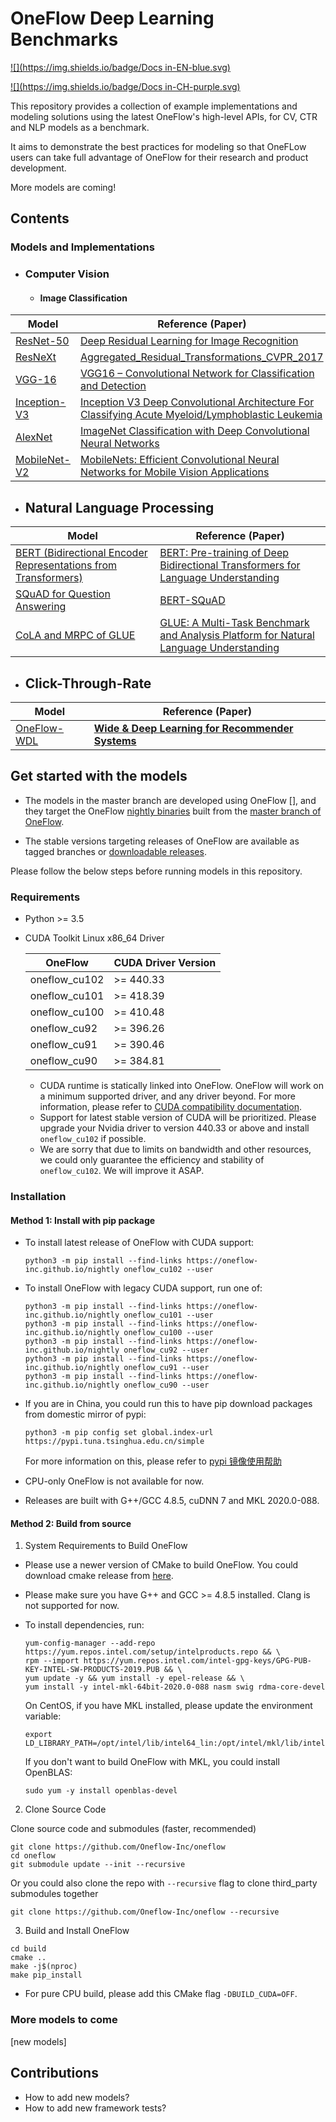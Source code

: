 # OneFlow Deep Learning Benchmarks

[![](https://img.shields.io/badge/Docs in-EN-blue.svg)](https://github.com/Oneflow-Inc/OneFlow-Benchmark/blob/dev_sx_benchmark/README_EN.md)

[![](https://img.shields.io/badge/Docs in-CH-purple.svg)](https://github.com/Oneflow-Inc/OneFlow-Benchmark/blob/dev_sx_benchmark/README_CH.md)

This repository provides a collection of example implementations and modeling solutions using the latest OneFlow's high-level APIs, for CV, CTR and NLP models as a benchmark.

It aims to demonstrate the best practices for modeling so that OneFLow users can take full advantage of OneFlow for their research and product development.

 More models are coming!

## Contents

### Models and Implementations

- ### Computer Vision

  - #### Image Classification

| Model                                                        | Reference (Paper)                                            |
| ------------------------------------------------------------ | ------------------------------------------------------------ |
| [ResNet-50](https://github.com/Oneflow-Inc/OneFlow-Benchmark/blob/master/Classification/cnns/resnet_model.py) | [Deep Residual Learning for Image Recognition](https://arxiv.org/abs/1512.03385) |
| [ResNeXt](https://github.com/Oneflow-Inc/OneFlow-Benchmark/blob/master/Classification/cnns/resnext_model.py) | [Aggregated_Residual_Transformations_CVPR_2017](https://openaccess.thecvf.com/content_cvpr_2017/papers/Xie_Aggregated_Residual_Transformations_CVPR_2017_paper.pdf) |
| [VGG-16](https://github.com/Oneflow-Inc/OneFlow-Benchmark/blob/master/Classification/cnns/vgg_model.py) | [VGG16 – Convolutional Network for Classification and Detection](https://neurohive.io/en/popular-networks/vgg16/) |
| [Inception-V3](https://github.com/Oneflow-Inc/OneFlow-Benchmark/blob/master/Classification/cnns/inception_model.py) | [Inception V3 Deep Convolutional Architecture For Classifying Acute Myeloid/Lymphoblastic Leukemia](https://software.intel.com/content/www/us/en/develop/articles/inception-v3-deep-convolutional-architecture-for-classifying-acute-myeloidlymphoblastic.html) |
| [AlexNet](https://github.com/Oneflow-Inc/OneFlow-Benchmark/blob/master/Classification/cnns/alexnet_model.py) | [ImageNet Classification with Deep Convolutional Neural Networks](http://vision.stanford.edu/teaching/cs231b_spring1415/slides/alexnet_tugce_kyunghee.pdf) |
| [MobileNet-V2](https://github.com/Oneflow-Inc/OneFlow-Benchmark/blob/master/Classification/cnns/mobilenet_v2_model.py) | [MobileNets: Efficient Convolutional Neural Networks for Mobile Vision Applications](https://arxiv.org/abs/1704.04861) |

- ## Natural Language Processing

| Model                                                        | Reference (Paper)                                            |
| ------------------------------------------------------------ | ------------------------------------------------------------ |
| [BERT (Bidirectional Encoder Representations from Transformers)](https://github.com/OneFlow/models/blob/master/official/nlp/bert) | [BERT: Pre-training of Deep Bidirectional Transformers for Language Understanding](https://arxiv.org/abs/1810.04805) |
| [SQuAD for Question Answering](https://github.com/Oneflow-Inc/OneFlow-Benchmark/blob/master/LanguageModeling/BERT/run_squad.py) | [BERT-SQuAD](https://github.com/kamalkraj/BERT-SQuAD)        |
| [CoLA and MRPC of GLUE](https://github.com/Oneflow-Inc/OneFlow-Benchmark/blob/master/LanguageModeling/BERT/run_classifier.py) | [GLUE: A Multi-Task Benchmark and Analysis Platform for Natural Language Understanding](https://www.aclweb.org/anthology/W18-5446.pdf) |

- ## Click-Through-Rate 

| Model                                                        | Reference (Paper)                                            |
| ------------------------------------------------------------ | ------------------------------------------------------------ |
| [OneFlow-WDL](https://github.com/Oneflow-Inc/OneFlow-Benchmark/blob/master/ClickThroughRate/WideDeepLearning) | [**Wide & Deep Learning for Recommender Systems**](https://arxiv.org/pdf/1606.07792.pdf) |



## Get started with the models

- The models in the master branch are developed using OneFlow [], and they target the OneFlow [nightly binaries](https://github.com/OneFlow/OneFlow#installation) built from the [master branch of OneFlow](https://github.com/OneFlow/OneFlow/tree/master).

- The stable versions targeting releases of OneFlow are available as tagged branches or [downloadable releases](https://github.com/OneFlow/models/releases).

  

Please follow the below steps before running models in this repository.

### Requirements

- Python >= 3.5

- CUDA Toolkit Linux x86_64 Driver

  | OneFlow       | CUDA Driver Version |
  | ------------- | ------------------- |
  | oneflow_cu102 | >= 440.33           |
  | oneflow_cu101 | >= 418.39           |
  | oneflow_cu100 | >= 410.48           |
  | oneflow_cu92  | >= 396.26           |
  | oneflow_cu91  | >= 390.46           |
  | oneflow_cu90  | >= 384.81           |

  - CUDA runtime is statically linked into OneFlow. OneFlow will work on a minimum supported driver, and any driver beyond. For more information, please refer to [CUDA compatibility documentation](https://docs.nvidia.com/deploy/cuda-compatibility/index.html).
  - Support for latest stable version of CUDA will be prioritized. Please upgrade your Nvidia driver to version 440.33 or above and install `oneflow_cu102` if possible.
  - We are sorry that due to limits on bandwidth and other resources, we could only guarantee the efficiency and stability of `oneflow_cu102`. We will improve it ASAP.

### Installation

#### Method 1: Install with pip package

- To install latest release of OneFlow with CUDA support:

  ```
  python3 -m pip install --find-links https://oneflow-inc.github.io/nightly oneflow_cu102 --user
  ```

- To install OneFlow with legacy CUDA support, run one of:

  ```
  python3 -m pip install --find-links https://oneflow-inc.github.io/nightly oneflow_cu101 --user
  python3 -m pip install --find-links https://oneflow-inc.github.io/nightly oneflow_cu100 --user
  python3 -m pip install --find-links https://oneflow-inc.github.io/nightly oneflow_cu92 --user
  python3 -m pip install --find-links https://oneflow-inc.github.io/nightly oneflow_cu91 --user
  python3 -m pip install --find-links https://oneflow-inc.github.io/nightly oneflow_cu90 --user
  ```

- If you are in China, you could run this to have pip download packages from domestic mirror of pypi:

  ```
  python3 -m pip config set global.index-url https://pypi.tuna.tsinghua.edu.cn/simple
  ```

  For more information on this, please refer to [pypi 镜像使用帮助](https://mirror.tuna.tsinghua.edu.cn/help/pypi/)

- CPU-only OneFlow is not available for now.

- Releases are built with G++/GCC 4.8.5, cuDNN 7 and MKL 2020.0-088.

#### Method 2: Build from source

1. System Requirements to Build OneFlow

- Please use a newer version of CMake to build OneFlow. You could download cmake release from [here](https://github.com/Kitware/CMake/releases/download/v3.14.0/cmake-3.14.0-Linux-x86_64.tar.gz).

- Please make sure you have G++ and GCC >= 4.8.5 installed. Clang is not supported for now.

- To install dependencies, run:

  ```
  yum-config-manager --add-repo https://yum.repos.intel.com/setup/intelproducts.repo && \
  rpm --import https://yum.repos.intel.com/intel-gpg-keys/GPG-PUB-KEY-INTEL-SW-PRODUCTS-2019.PUB && \
  yum update -y && yum install -y epel-release && \
  yum install -y intel-mkl-64bit-2020.0-088 nasm swig rdma-core-devel
  ```

  On CentOS, if you have MKL installed, please update the environment variable:

  ```
  export LD_LIBRARY_PATH=/opt/intel/lib/intel64_lin:/opt/intel/mkl/lib/intel64:$LD_LIBRARY_PATH
  ```

  If you don't want to build OneFlow with MKL, you could install OpenBLAS:

  ```
  sudo yum -y install openblas-devel
  ```

2. Clone Source Code

Clone source code and submodules (faster, recommended)

```
git clone https://github.com/Oneflow-Inc/oneflow
cd oneflow
git submodule update --init --recursive
```

Or you could also clone the repo with `--recursive` flag to clone third_party submodules together

```
git clone https://github.com/Oneflow-Inc/oneflow --recursive
```

3. Build and Install OneFlow

```
cd build
cmake ..
make -j$(nproc)
make pip_install
```

- For pure CPU build, please add this CMake flag `-DBUILD_CUDA=OFF`.

### More models to come

[new models]

## Contributions

- How to add new models?
- How to add new framework tests?

